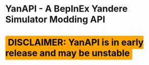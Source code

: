 # YanAPI - A BepInEx Yandere Simulator Modding API

<h1>
  <span style="background-color: orange; color: black; padding: 4px 8px; border-radius: 4px;">
    DISCLAIMER: YanAPI is in early release and may be unstable
  </span>
</h1>
